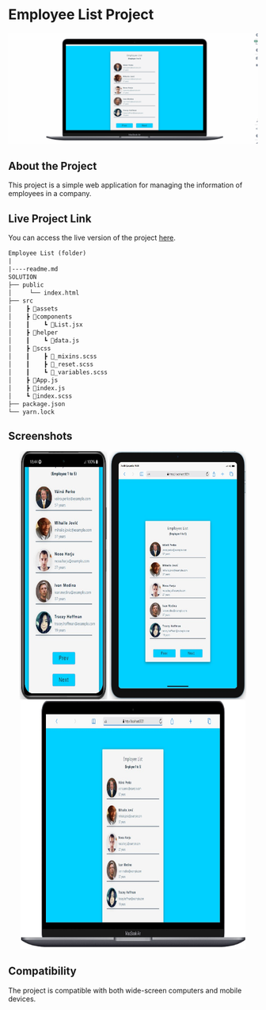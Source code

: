 # Employee List Project

<div align="center">
  <img src="./public/Animation.gif" />
</div>

## About the Project

This project is a simple web application for managing the information of employees in a company.

## Live Project Link

You can access the live version of the project [here](https://react-employee-list-nine.vercel.app/).

```
Employee List (folder)
|
|----readme.md       
SOLUTION
├── public
│     └── index.html
├── src
│    ┣ 📂assets
│    ┣ 📂components
│    ┃    ┗ 📜List.jsx
│    ┣ 📂helper
│    ┃    ┗ 📜data.js
│    ┣ 📂scss
│    ┃    ┣ 📜_mixins.scss
│    ┃    ┣ 📜_reset.scss
│    ┃    ┗ 📜_variables.scss
│    ┣ 📜App.js
│    ┣ 📜index.js
│    ┗ 📜index.scss
├── package.json
└── yarn.lock

```

## Screenshots

<div align="center">
  <img src="./public/Screenshot_4.jpg"  width="35%" height="500" />
  <img src="./public/Screenshot_1.jpg"  width="55%" height="500" />
  <img src="./public/Screenshot_2.jpg"  width="90.5%" height="500" />
</div>

## Compatibility

The project is compatible with both wide-screen computers and mobile devices.